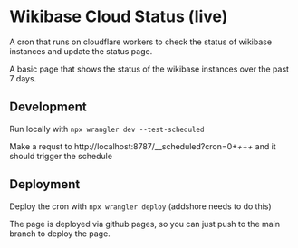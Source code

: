 # Wikibase Cloud Status (live)

A cron that runs on cloudflare workers to check the status of wikibase instances and update the status page.

A basic page that shows the status of the wikibase instances over the past 7 days.

## Development

Run locally with `npx wrangler dev --test-scheduled`

Make a requst to http://localhost:8787/__scheduled?cron=0+*+*+*+* and it should trigger the schedule

## Deployment

Deploy the cron with `npx wrangler deploy` (addshore needs to do this)

The page is deployed via github pages, so you can just push to the main branch to deploy the page.